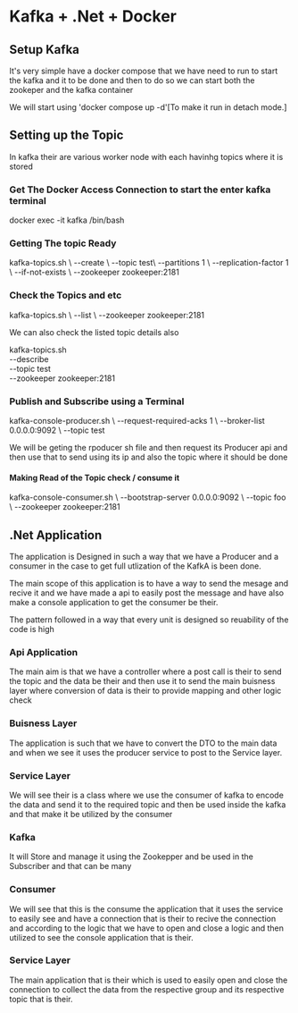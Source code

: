 # Kafka + .Net + Docker

## Setup Kafka
<p>It's very simple have a docker compose that we have need to run to start the kafka and it to be done and then to do so we can start both the zookeper and the kafka container</p>

<p>We will start using 'docker compose up -d'[To make it run in detach mode.]</p>

## Setting up the Topic

<p>In kafka their are various worker node with each havinhg topics where it is stored</p>

### Get The Docker Access Connection to start the enter kafka terminal
<p>docker exec -it kafka /bin/bash </p>

### Getting The topic Ready

<p>kafka-topics.sh \
--create \
--topic test\
--partitions 1 \
--replication-factor 1 \
--if-not-exists \
--zookeeper zookeeper:2181</p>

### Check the Topics and etc
<p>kafka-topics.sh \
--list \
--zookeeper zookeeper:2181

We can also check the listed topic details also

kafka-topics.sh \
--describe \
--topic test \
--zookeeper zookeeper:2181
</p>

### Publish and Subscribe using a Terminal
<p>kafka-console-producer.sh \
--request-required-acks 1 \
--broker-list 0.0.0.0:9092 \
--topic test

We will be geting the rpoducer sh file and then request its Producer api and then use that to send using its ip and also the topic where it should be done
</p>

#### Making Read of the Topic check / consume it
<p>
kafka-console-consumer.sh \
--bootstrap-server 0.0.0.0:9092 \
--topic foo \
--zookeeper  zookeeper:2181
</p>

## .Net Application

<p>The application is Designed in such a way that we have a Producer and a consumer in the case to get full utlization of the KafkA is been done.

The main scope of this application is to have a way to send the mesage and recive it and we have made a api to easily post the message and have also make a console application to get the consumer be their.

The pattern followed in a way that every unit is designed so reuability of the code is high </p>

### Api Application
<p>The main aim is that we have a controller where a post call is their to send the topic and the data be their and then use it to send the main buisness layer where conversion of data is their to provide mapping and other logic check</p>

### Buisness Layer
<p>The application is such that we have to convert the DTO to the main data and when we see it uses the producer service to post to the Service layer.</p>

### Service Layer
<p>We will see their is a class where we use the consumer of kafka to encode the data and send it to the required topic and then be used inside the kafka and that make it be utilized by the consumer</p>

### Kafka
<p>It will Store and manage it using the Zookepper and be used in the Subscriber and that can be many</p>

### Consumer
<p> We will see that this is the consume the application that it uses the service to easily see and have a connection that is their to recive the connection and according to the logic that we have to open and close a logic and then utilized to see the console application that is their.</p>

### Service Layer
<p>The main application that is their which is used to easily open and close the connection to collect the data from the respective group and its respective topic that is their.</p>



